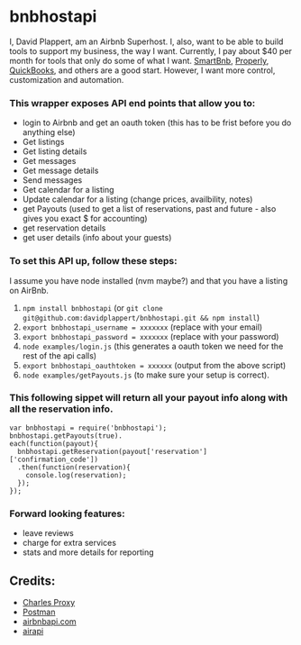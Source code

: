bnbhostapi
======

I, David Plappert, am an Airbnb Superhost. I, also, want to be able to build tools to support my business, the way I want. Currently, I pay about $40 per month for tools that only do some of what I want. [SmartBnb](http://smartbnb.io), [Properly](http://getproperly.com), [QuickBooks](https://quickbooks.intuit.com/), and others are a good start. However, I want more control, customization and automation.

### This wrapper exposes API end points that allow you to:
- login to Airbnb and get an oauth token (this has to be frist before you do anything else)
- Get listings
- Get listing details
- Get messages
- Get message details
- Send messages
- Get calendar for a listing
- Update calendar for a listing (change prices, availbility, notes)
- get Payouts (used to get a list of reservations, past and future - also gives you exact $ for accounting)
- get reservation details
- get user details (info about your guests)

### To set this API up, follow these steps:
I assume you have node installed (nvm maybe?) and that you have a listing on AirBnb.
1) `npm install bnbhostapi` (or `git clone git@github.com:davidplappert/bnbhostapi.git && npm install`)
2) `export bnbhostapi_username = xxxxxxx` (replace with your email)
3) `export bnbhostapi_password = xxxxxxx` (replace with your password)
4) `node examples/login.js` (this generates a oauth token we need for the rest of the api calls)
5) `export bnbhostapi_oauthtoken = xxxxxx` (output from the above script)
6) `node examples/getPayouts.js` (to make sure your setup is correct).

### This following sippet will return all your payout info along with all the reservation info.

```
var bnbhostapi = require('bnbhostapi');
bnbhostapi.getPayouts(true).
each(function(payout){
  bnbhostapi.getReservation(payout['reservation']['confirmation_code'])
  .then(function(reservation){
    console.log(reservation);
  });
});
```

### Forward looking features:
- leave reviews
- charge for extra services
- stats and more details for reporting

## Credits:
- [Charles Proxy](https://www.charlesproxy.com/)
- [Postman](https://www.getpostman.com/)
- [airbnbapi.com](http://airbnbapi.com/)
- [airapi](https://github.com/phamtrisi/airapi)
